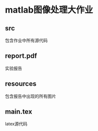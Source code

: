 # matlab图像处理大作业

## src
包含作业中所有源代码

## report.pdf
实验报告

## resources
包含报告中出现的所有图片

## main.tex
latex源代码
